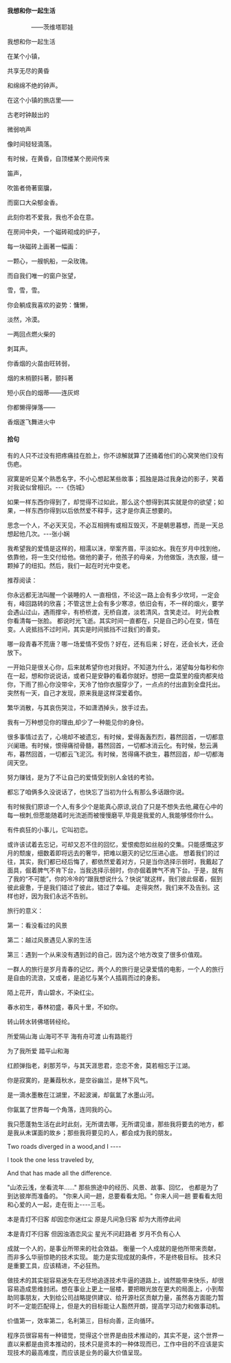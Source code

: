 ####  我想和你一起生活

　　　　——茨维塔耶娃

我想和你一起生活

在某个小镇，

共享无尽的黄昏

和绵绵不绝的钟声。

在这个小镇的旅店里——

古老时钟敲出的

微弱响声

像时间轻轻滴落。

有时候，在黄昏，自顶楼某个房间传来

笛声，

吹笛者倚著窗牖，

而窗口大朵郁金香。

此刻你若不爱我，我也不会在意。

在房间中央，一个磁砖砌成的炉子，

每一块磁砖上画著一幅画：

一颗心，一艘帆船，一朵玫瑰。

而自我们唯一的窗户张望，

雪，雪，雪。

你会躺成我喜欢的姿势：慵懒，

淡然，冷漠。

一两回点燃火柴的

刺耳声。

你香烟的火苗由旺转弱，

烟的末梢颤抖著，颤抖著

短小灰白的烟蒂——连灰烬

你都懒得弹落——

香烟遂飞舞进火中



#### 拾句

有的人只不过没有把疼痛挂在脸上，你不谅解就算了还捅着他们的心窝笑他们没有伤疤。  

寂寞是听见某个熟悉名字，不小心想起某些故事；孤独是路过我身边的影子，笑着对我说似曾相识。---《伤城》

  如果一样东西你得到了，却觉得不过如此，那么这个想得到其实就是你的欲望；如果，一样东西你得到以后依然爱不释手，这才是你真正想要的。 

 思念一个人，不必天天见，不必互相拥有或相互毁灭，不是朝思暮想，而是一天总想起他几次。---张小娴 

 我希望我的爱情是这样的，相濡以沫，举案齐眉，平淡如水。我在岁月中找到他，依靠他，将一生交付给他。做他的妻子，他孩子的母亲，为他做饭，洗衣服，缝一颗掉了的纽扣。然后，我们一起在时光中变老。   

 推荐阅读：

你永远都无法叫醒一个装睡的人    一直相信，不论这一路上会有多少坎坷，一定会有，峰回路转的欣喜；不管这世上会有多少寒凉，依旧会有，不一样的烟火，要学会遇山过山，遇雨撑伞，有桥桥渡，无桥自渡，淡若清风，含笑走过。  时光会教你看清每一张脸。  都说时光飞逝。其实时间一直都在，只是自己的心在变，情在变。人说抵挡不过时间，其实是时间抵挡不过我们的善变。

  哪一段青春不荒唐？哪一场爱情不受伤？好在，还有后来；好在，还会长大，还会放下。

  一开始只是很关心你，后来就希望你也对我好。不知道为什么，渴望每分每秒和你在一起，想和你说说话，或者只是安静的看着你就好。想把一盘菜里的瘦肉都夹给你，下雨了担心你没带伞，天冷了怕你衣服穿少了，一点点的付出直到全盘托出。突然有一天，自己才发现，原来我是这样深爱着你。  

繁华消散，与其哀伤哭泣，不如潇洒掉头，放手过去。

  我有一万种想见你的理由,却少了一种能见你的身份。 

 很多事情过去了，心境却不被遗忘，有时候，爱得轰轰烈烈，暮然回首，一切都意兴阑珊。有时候，恨得痛彻骨髓，暮然回首，一切都冰消云化。有时候，愁云满布，暮然回首，一切都云飞泥沉。有时候，苦得痛不欲生，暮然回首，却一切都海阔天空。 

 努力赚钱，是为了不让自己的爱情受到别人金钱的考验。

  都忘了咱俩多久没说话了，也快忘了当初为什么有那么多话跟你说。 

 有时候我们原谅一个人,有多少个是能真心原谅,说白了只是不想失去他,藏在心中的每一根刺,但愿能随着时光流逝而被慢慢磨平,毕竟是我爱的人,我能够怪你什么。 

 有件疯狂的小事儿，它叫初恋。 

 或许该试着去忘记，可却又忍不住的回忆，爱恨痴怨如丝般的交集。只能感慨这岁月的颓废，细数着即将远去的奢华，把难以磨灭的记忆压进心底。  想着我们的过往，其实，我们都已经后悔了，都依然爱着对方，只是当你选择示弱时，我戴起了面具，倔着脾气不肯下台，当我选择示弱时，你亦倔着脾气不肯下台。于是，就有了我的“不可能”，你的冷冷的“跟我想说什么？快说”就这样，我们彼此倔着，倔到彼此疲惫，于是我们错过了彼此，错过了幸福。  走得突然，我们来不及告别。这样也好，因为我们永远不告别。



旅行的意义：

第一：看没看过的风景

第二：越过风景遇见人家的生活

第三：遇到一个从来没有遇到过的自己，因为这个地方改变了很多价值观。



一群人的旅行是岁月青春的记忆，两个人的旅行是记录爱情的电影，一个人的旅行是自由的流浪，又或者，是追忆与某个人插肩而过的身影。



陌上花开，青山碧水，不染红尘。

春水初生，春林初盛，春风十里，不如你。



转山转水转佛塔转经纶。



所爱隔山海 山海可不平 海有舟可渡 山有路能行

为了我所爱  踏平山和海 



红颜弹指老，刹那芳华，与其天涯思君，恋恋不舍，莫若相忘于江湖。



你是寂寞的，是蒹葭秋水，是空谷幽兰，是林下风气。

是一滴水墨散在江湖里，不起波澜，却氤氲了水墨山河。

你氤氲了世界每一个角落，连同我的心。

我只愿蓬勃生活在此时此刻，无所谓去哪，无所谓见谁，那些我将要去的地方，都是我从未谋面的故乡；那些我将要见的人，都会成为我的朋友。

Two roads diverged in a wood,and I ----

I took the one less traveled by,

And that has made all the difference.

"山浓云浅，坐看流年……"
那些旅途中的经历、风景、故事、回忆，
也都是为了到达彼岸而准备的。
"你来人间一趟，总要看看太阳。"
你来人间一趟 要看看太阳 和心爱的人一起，走在街上----三毛。

本是青灯不归客
却因恋你迷红尘
原是凡间急归客
却为大雨停此间


本是青灯不归客 但因浊酒恋风尘 星光不问赶路者 岁月不负有心人

成就一个人的，是事业所带来的社会效益。
衡量一个人成就的是他所带来贡献，而非多么华丽惊艳的技术实现。
能力是实现成就的条件，不是终极目标。
技术只是重要工具，应该精进，不必狂热。

做技术的其实挺容易迷失在无尽地追逐技术牛逼的道路上，诚然能带来快乐，却很容易造成思维封闭。想在事业上更上一层楼，要把眼光放在更大的局面上，小到帮助同事朋友，大到给公司战略提供建议、给开源社区贡献力量，虽然各方面能力暂时不一定能匹配得上，但是大的目标能让人豁然开朗，提高学习动力和做事动机。

价值第一，效率第二，名利第三，目标向善，正向循环。

程序员很容易有一种错觉，觉得这个世界是由技术推动的，其实不是，这个世界一直以来都是由资本推动的，技术只是资本的一种体现而已，工作中目的不应该是实现技术的最高难度，而应该是业务的最大价值呈现。

